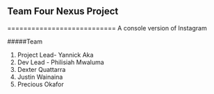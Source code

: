 ## Team Four Nexus Project
===========================
A console version of Instagram

#####Team
1. Project Lead- Yannick Aka
2. Dev Lead - Philisiah Mwaluma
3. Dexter Quattarra
4. Justin Wainaina
5. Precious Okafor